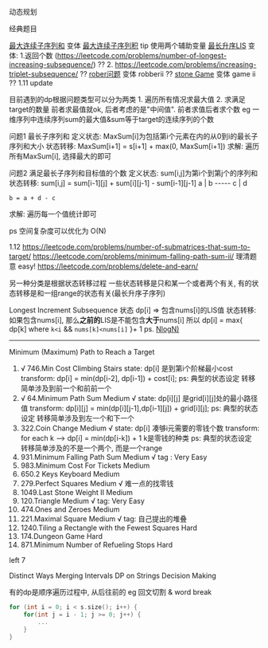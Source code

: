 
动态规划

经典题目 

[最大连续子序列和](https://leetcode.com/problems/maximum-subarray/)
    变体 [最大连续子序列积](https://leetcode.com/problems/maximum-product-subarray/) tip 使用两个辅助变量
[最长升序LIS](https://leetcode.com/problems/longest-increasing-subsequence/)
    变体:   1.返回个数 (https://leetcode.com/problems/number-of-longest-increasing-subsequence/) ??
            2. https://leetcode.com/problems/increasing-triplet-subsequence/  ??
[rober问题](https://leetcode.com/problems/house-robber/)
    变体 robberii    ??
[stone Game](https://leetcode.com/problems/stone-game/)
    变体 game ii ??
1.11 update

目前遇到的dp根据问题类型可以分为两类
    1. 遍历所有情况求最大值
    2. 求满足target的数量
前者求最值就ok, 后者考虑的是"中间值". 前者求值后者求个数
eg 一维序列中连续序列sum的最大值&sum等于target的连续序列的个数

问题1 最长子序列和
定义状态: MaxSum[i]为包括第i个元素在内的从0到i的最长子序列和大小
状态转移: MaxSum[i+1] = s[i+1] + max(0, MaxSum[i+1])
求解: 遍历所有MaxSum[i], 选择最大的即可

问题2 满足最长子序列和目标值的个数
定义状态: sum[i,j]为第i个到第j个的序列和
状态转移: sum[i,j] = sum[i-1][j] + sum[i][j-1] - sum[i-1][j-1]
    a | b
    -----
    c | d

    b = a + d - c

求解: 遍历每一个值统计即可


ps 空间复杂度可以优化为 O(N)

1.12
https://leetcode.com/problems/number-of-submatrices-that-sum-to-target/
https://leetcode.com/problems/minimum-falling-path-sum-ii/   理清题意 easy!
https://leetcode.com/problems/delete-and-earn/

另一种分类是根据状态转移过程
一些状态转移是只和某一个或者两个有关, 有的状态转移是和一组range的状态有关(最长升序子序列)

Longest Increment Subsequence
状态 
    dp[i] => 包含nums[i]的LIS值
状态转移: 
    如果包含nums[i], 那么**之前的**LIS是不能包含**大于**nums[i] 所以
    dp[i] = max{ dp[k] where `k<i` && `nums[k]<nums[i]`  }+ 1
ps. [NlogN)](https://www.geeksforgeeks.org/longest-monotonically-increasing-subsequence-size-n-log-n/)


----------------------------------------------------------------------------

Minimum (Maximum) Path to Reach a Target
1. √ 746.Min Cost Climbing Stairs 
    state: dp[i] 是到第i个阶梯最小cost
    transform: dp[i] = min(dp[i-2], dp[i-1]) + cost[i];
    ps: 典型的状态设定 转移简单涉及到前一个和前前一个
2. √ 64.Minimum Path Sum Medium √
    state: dp[i][j] 是grid[i][j]处的最小路径值
    transform: dp[i][j] = min(dp[i][j-1],dp[i-1][j]) + grid[i][j];
    ps: 典型的状态设定 转移简单涉及到左一个和下一个
3. 322.Coin Change Medium √
    state: dp[i] 凑够i元需要的零钱个数
    transform: for each k  --> dp[i] = min(dp[i-k]) + 1 k是零钱的种类
    ps: 典型的状态设定 转移简单涉及的不是一个两个, 而是一个range
4. 931.Minimum Falling Path Sum Medium √
    tag : Very Easy
5. 983.Minimum Cost For Tickets Medium
6. 650.2 Keys Keyboard Medium
7. 279.Perfect Squares Medium √
    难一点的找零钱
8. 1049.Last Stone Weight II Medium
9. 120.Triangle Medium √
    tag: Very Easy
10. 474.Ones and Zeroes Medium 
11. 221.Maximal Square Medium √
    tag: 自己提出的堆叠
12. 1240.Tiling a Rectangle with the Fewest Squares Hard
13. 174.Dungeon Game Hard
14. 871.Minimum Number of Refueling Stops Hard

left 7

Distinct Ways
Merging Intervals
DP on Strings
Decision Making


有的dp是顺序遍历过程中, 从后往前的
eg 回文切割 & word break
``` C
for (int i = 0; i < s.size(); i++) {
    for(int j = i - 1; j >= 0; j++) {
        ...
    }
}
```
